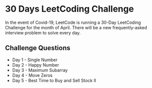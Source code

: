 # 30 Days LeetCoding Challenge
In the event of Covid-19, LeetCode is running a 30-Day LeetCoding Challenge for the month of April. There will be a new frequently-asked interview problem to solve every day. 

## Challenge Questions
* Day 1 - Single Number
* Day 2 - Happy Number
* Day 3 - Maximum Subarray
* Day 4 - Move Zeros
* Day 5 - Best Time to Buy and Sell Stock II

